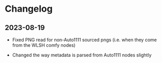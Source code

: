# Changelog

## 2023-08-19

- Fixed PNG read for non-Auto1111 sourced pngs (i.e. when they come from the WLSH comfy nodes)

- Changed the way metadata is parsed from Auto1111 nodes slightly
